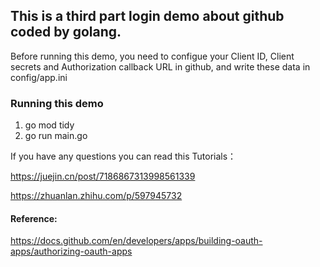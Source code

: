 ## This is a third part login demo about github coded by golang.

Before running this demo, you need to configue your Client ID, Client secrets and Authorization callback URL in github, and write these data in config/app.ini

### Running this demo

1. go mod tidy
2. go run main.go

If you have any questions you can read this Tutorials：

https://juejin.cn/post/7186867313998561339

https://zhuanlan.zhihu.com/p/597945732

#### Reference:
https://docs.github.com/en/developers/apps/building-oauth-apps/authorizing-oauth-apps